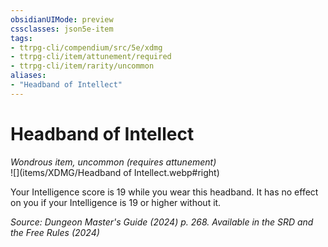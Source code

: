 ```yaml
---
obsidianUIMode: preview
cssclasses: json5e-item
tags:
- ttrpg-cli/compendium/src/5e/xdmg
- ttrpg-cli/item/attunement/required
- ttrpg-cli/item/rarity/uncommon
aliases: 
- "Headband of Intellect"
---
```

# Headband of Intellect
*Wondrous item, uncommon (requires attunement)*  
![](items/XDMG/Headband of Intellect.webp#right)


Your Intelligence score is 19 while you wear this headband. It has no effect on you if your Intelligence is 19 or higher without it.

*Source: Dungeon Master's Guide (2024) p. 268. Available in the <span title='Systems Reference Document (5.2)'>SRD</span> and the Free Rules (2024)*